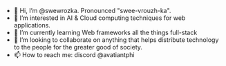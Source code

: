 - 👋 Hi, I’m @swewrozka.
        Pronounced "swee-vrouzh-ka".
- 👀 I’m interested in AI & Cloud computing techniques for web applications.
- 🌱 I’m currently learning Web frameworks all the things full-stack
- 💞️ I’m looking to collaborate on anything that helps distribute technology to the people for the greater good of society.
- 📫 How to reach me: discord @avatiantphi

<!---
swewrozka/swewrozka is a ✨ special ✨ repository because its `README.md` (this file) appears on your GitHub profile.
You can click the Preview link to take a look at your changes.
--->
